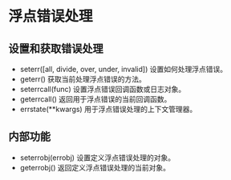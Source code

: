 # 浮点错误处理

## 设置和获取错误处理

- seterr([all, divide, over, under, invalid])	设置如何处理浮点错误。
- geterr()	获取当前处理浮点错误的方法。
- seterrcall(func)	设置浮点错误回调函数或日志对象。
- geterrcall()	返回用于浮点错误的当前回调函数。
- errstate(**kwargs)	用于浮点错误处理的上下文管理器。

## 内部功能

- seterrobj(errobj)	设置定义浮点错误处理的对象。
- geterrobj()	返回定义浮点错误处理的当前对象。